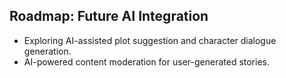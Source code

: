 ## Roadmap: Future AI Integration
- Exploring AI-assisted plot suggestion and character dialogue generation.
- AI-powered content moderation for user-generated stories.
